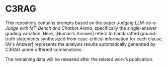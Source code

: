# C3RAG

This repository contains prompts based on the paper *Judging LLM-as-a-Judge with MT-Bench and Chatbot Arena*, specifically the single-answer grading variation.
Here, [Human's Answer] refers to handcrafted ground-truth statements synthesized from case-critical information for each clause.
      [AI's Answer] represents the analysis results automatically generated by C3RAG under different combinations.

The remaining data will be released after the related work’s publication.
